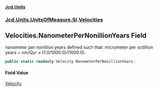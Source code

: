 #### [Jcd.Units](index 'index')
### [Jcd.Units.UnitsOfMeasure.SI](Jcd.Units.UnitsOfMeasure.SI 'Jcd.Units.UnitsOfMeasure.SI').[Velocities](Velocities 'Jcd.Units.UnitsOfMeasure.SI.Velocities')

## Velocities.NanometerPerNonillionYears Field

nanometer per nonillion years defined such that: micrometer per octillion years = nm/Qyr × (1.0/1000.0)/(1000.0).

```csharp
public static readonly Velocity NanometerPerNonillionYears;
```

#### Field Value
[Velocity](Velocity 'Jcd.Units.UnitTypes.Velocity')